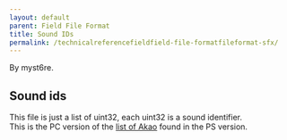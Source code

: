 ```yaml
---
layout: default
parent: Field File Format
title: Sound IDs
permalink: /technicalreferencefieldfield-file-formatfileformat-sfx/
---
```


By myst6re.

## Sound ids

This file is just a list of uint32, each uint32 is a sound identifier.  
This is the PC version of the [list of Akao](../../Miscellaneous/PlaystationMedia.md#Second_file_.28.2A.MAP.29) found in the PS version.
